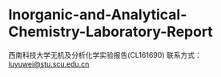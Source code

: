 # Inorganic-and-Analytical-Chemistry-Laboratory-Report
西南科技大学无机及分析化学实验报告(CL161690)
联系方式：luyuwei@stu.scu.edu.cn
